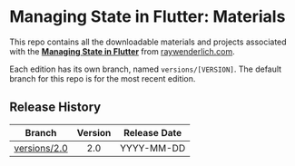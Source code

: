 # Managing State in Flutter: Materials

This repo contains all the downloadable materials and projects associated with the **[Managing State in Flutter](https://www.raywenderlich.com/library)** from [raywenderlich.com](https://www.raywenderlich.com).

Each edition has its own branch, named `versions/[VERSION]`. The default branch for this repo is for the most recent edition.

## Release History

| Branch                                                                                  | Version | Release Date |
| --------------------------------------------------------------------------------------- |:-------:|:------------:|
| [versions/2.0](https://github.com/raywenderlich/video-msf-materials/tree/versions/2.0) | 2.0     | YYYY-MM-DD   |

